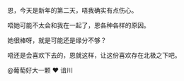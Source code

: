 恩，今天是新年的第二天，唔我确实有点伤心。

唔她可能不太会和我在一起了，恩各种各样的原因。

她很棒呀，就是可能还是缘分不够？

唔还是会喜欢下去的，恩就这样，让这份喜欢存在北极之下吧。

@葡萄好大一颗 ❤️ 谙川
